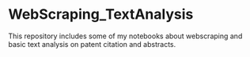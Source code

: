 # WebScraping_TextAnalysis

This repository includes some of my notebooks about webscraping and basic text analysis on patent citation and abstracts.
